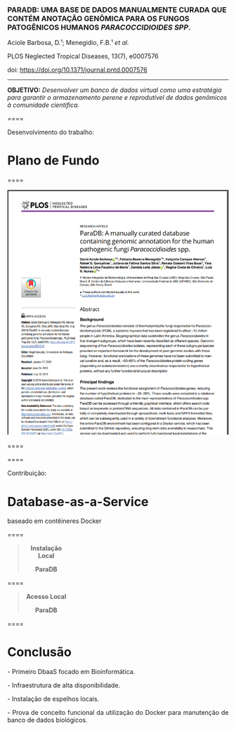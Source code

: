 ### PARADB: UMA BASE DE DADOS MANUALMENTE CURADA QUE CONTÉM ANOTAÇÃO GENÔMICA PARA OS FUNGOS PATOGÊNICOS HUMANOS *PARACOCCIDIOIDES SPP*.

Aciole Barbosa, D.¹; Menegidio, F.B.¹ *et al.*

PLOS Neglected Tropical Diseases, 13(7), e0007576

doi: https://doi.org/10.1371/journal.pntd.0007576

---

**OBJETIVO:** *Desenvolver um banco de dados virtual como uma estratégia para garantir o armazenamento perene e reprodutível de dados genômicos à comunidade científica.*

====

Desenvolvimento do trabalho:

# Plano de Fundo

====

<img src="img/FIG32.png" style="background:none; border:none; box-shadow:none;">

====

<!-- .slide: data-background="img/FIG52.png"  data-background-size="1058px 794px"  -->

====

Contribuição:

# Database-as-a-Service

baseado em contêineres Docker

====

<!-- .slide: data-background="img/paradb1.gif" data-background-size="65%" data-background-position="right" -->

<div style="width:100%; text-align: center;">
    <div style="width: 30%;">
        <blockquote style="padding-right: 1em">
            <p><b><center>Instalação Local</center></b></p>
            <p><b><center>ParaDB</center></b></p>
        </blockquote>
    </div>
</div>

====

<!-- .slide: data-background="img/paradb1.gif" data-background-size="65%" data-background-position="right" -->

<div style="width:100%; text-align: center;">
    <div style="width: 30%;">
        <blockquote style="padding-right: 1em">
            <p><b><center>Acesso Local</center></b></p>
            <p><b><center>ParaDB</center></b></p>
        </blockquote>
    </div>
</div>

====

# Conclusão

<p class="fragment" align="justify" data-fragment-index="1"> - Primeiro DbaaS focado em Bioinformática. </p>

<p class="fragment" align="justify" data-fragment-index="2"> - Infraestrutura de alta disponibilidade. </p>

<p class="fragment" align="justify" data-fragment-index="3"> - Instalação de espelhos locais. </p>

<p class="fragment" align="justify" data-fragment-index="4"> - Prova de conceito funcional da utilização do Docker para manutenção de banco de dados biológicos.</p>
